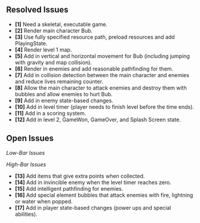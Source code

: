 ## Resolved Issues ##

- **[1]** Need a skeletal, executable game.
- **[2]** Render main character Bub.
- **[3]** Use fully specified resource path, preload resources and add PlayingState.
- **[4]** Render level 1 map.
- **[5]** Add in vertical and horizontal movement for Bub (including jumping with gravity and map collision).
- **[6]** Render in enemies and add reasonable pathfinding for them.
- **[7]** Add in collision detection between the main character and enemies and reduce lives remaining counter.
- **[8]** Allow the main character to attack enemies and destroy them with bubbles and allow enemies to hurt Bub.
- **[9]** Add in enemy state-based changes.
- **[10]** Add in level timer (player needs to finish level before the time ends).
- **[11]** Add in a scoring system.
- **[12]** Add in level 2, GameWon, GameOver, and Splash Screen state.

## Open Issues ##
 
*Low-Bar Issues*

*High-Bar Issues*
- **[13]** Add items that give extra points when collected.
- **[14]** Add in invincible enemy when the level timer reaches zero.
- **[15]** Add intelligent pathfinding for enemies.
- **[16]** Add special element bubbles that attack enemies with fire, lightning or water when popped.
- **[17]** Add in player state-based changes (power ups and special abilities).